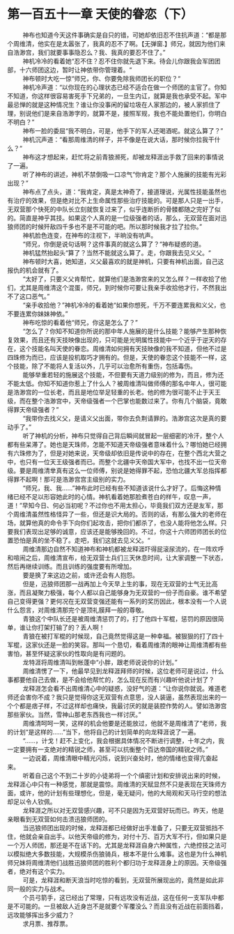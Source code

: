 <h1>第一百五十一章 天使的眷恋（下）</h1>
<div id="content">&nbsp&nbsp&nbsp&nbsp&nbsp&nbsp&nbsp&nbsp
 神布也知道今天这件事确实是自只的错，可她却依旧忍不住抗声道：“都是那个周维清，他实在是太嚣张了，我真的忍不了啊。【无弹窗.】师兄，就因为他们来自浩渺宫，我们就要事事隐忍么？我、我真的要忍不住了。”
 <br/>&nbsp&nbsp&nbsp&nbsp&nbsp&nbsp&nbsp&nbsp
 神机冷冷的看着她“忍不住？忍不住你就先退下来。待会儿你跟我会军团团部，十六师团这边，暂时让神依带你管理着。“
 <br/>&nbsp&nbsp&nbsp&nbsp&nbsp&nbsp&nbsp&nbsp
 神布顿时大吃一惊“师兄，你、你要免除我师团长的职位？“
 <br/>&nbsp&nbsp&nbsp&nbsp&nbsp&nbsp&nbsp&nbsp
 神机冷声道：“以你现在的心理状态已经不适合在做一个师团的主官了。你知不知道，你这样很容易害死手下兄弟的，一旦生内讧，就算是我也承受不起。军中最忌惮的就是这种情况生？谁让你没事闲的留垃圾在人家那边的，被人家抓住了理，别说他们是来自浩渺字的，就算不是，接照军规，我也不能处置他们，你明白不明白？”
 <br/>&nbsp&nbsp&nbsp&nbsp&nbsp&nbsp&nbsp&nbsp
 神布一脸的委屈“我不明白，可是，他手下的军人还喝酒呢。就这么算了？”
 <br/>&nbsp&nbsp&nbsp&nbsp&nbsp&nbsp&nbsp&nbsp
 神机沉声道：“看那周维清的样子，并不像是在说大话，那时候你拉我干什么？“
 <br/>&nbsp&nbsp&nbsp&nbsp&nbsp&nbsp&nbsp&nbsp
 神布这才想起来，赶忙将之前青狼濒死，却被龙释涯出手救了回来的事情说了一遍。
 <br/>&nbsp&nbsp&nbsp&nbsp&nbsp&nbsp&nbsp&nbsp
 听了神布的讲述，神机不禁倒吸一口凉气“你肯定？那个人施展的技能有光彩出现？”
 <br/>&nbsp&nbsp&nbsp&nbsp&nbsp&nbsp&nbsp&nbsp
 神布点了点头，道：“我肯定，真是太神奇了，接道理说，光属性技能虽然也有治疗的效果，但是绝对比不上生命属性那些治疗技能的。可是那人只是一出手，无双营那个快死的中队长立刻就恢复过来了，似乎连断折的骨髅都随之完好了似的。简直是神乎其技。如果这个人真的是一位级强者的话，那么，无双营在面对迅狼师团的时候歼敌四千多也不是不可能的吧。所以那时候我才拉了拉你。”
 <br/>&nbsp&nbsp&nbsp&nbsp&nbsp&nbsp&nbsp&nbsp
 神机脸色连变，在神布的注视下，半晌没有吭声。
 <br/>&nbsp&nbsp&nbsp&nbsp&nbsp&nbsp&nbsp&nbsp
 “师兄，你倒是说句话啊？这件事真的就这么算了？“神布疑惑的道。
 <br/>&nbsp&nbsp&nbsp&nbsp&nbsp&nbsp&nbsp&nbsp
 神机猛然抬起头“算了？当然不能就这么算了。走，你跟我去见义父。“
 <br/>&nbsp&nbsp&nbsp&nbsp&nbsp&nbsp&nbsp&nbsp
 神布顿时大喜，她知道，义父最喜欢的就是神机，只要有神机出面，自己这报仇的机会就有了。
 <br/>&nbsp&nbsp&nbsp&nbsp&nbsp&nbsp&nbsp&nbsp
 “太好了，只要义父肯帮忙，就算他们是浩渺宫来的又怎么样？一样收拾了他们，尤其是周维清这个混蛋，师兄，到时候你可要让我亲手收拾他才行，不然我出不了这口恶气。”
 <br/>&nbsp&nbsp&nbsp&nbsp&nbsp&nbsp&nbsp&nbsp
 “亲手收拾他？”神机冷冷的看着她“如果你想死，千万不要连累我和义父，也不要连累你妹妹神依。”
 <br/>&nbsp&nbsp&nbsp&nbsp&nbsp&nbsp&nbsp&nbsp
 神布吃惊的看着他“师兄，你这是怎么了？”
 <br/>&nbsp&nbsp&nbsp&nbsp&nbsp&nbsp&nbsp&nbsp
 “怎么了？你知不知道你所说的那中年人施展的是什么技能？能够产生那种恢复效果，而且还有天技映像出现的，只可能是光明属性技能中一个近乎于逆天的存在，这个技能名叫天使的眷恋。周维清如何拥有天技映像的我不知道，但他不过是四珠修为而已，应该是投机取巧才拥有的。但是，天使的眷恋这个技能不一样，这个技能，除了不能将人复活以外，几乎可以治愈所有重伤，包括毒伤。
 <br/>&nbsp&nbsp&nbsp&nbsp&nbsp&nbsp&nbsp&nbsp
 能够举重若轻的施展这个技能，不但要有天道力级别的修为，而且，修为还不能太低。你知不知道你惹上了什么人？被周维清叫做师傅的那名中年人，很可能是浩渺宫的一位长老，而且是地位举足轻重的长老。他的修为很可能不止于天王级，而在整个浩渺宫中，天帝级强者一个巴掌也能数过来了。你有几个脑袋，竟敢得罪天帝级强者？”
 <br/>&nbsp&nbsp&nbsp&nbsp&nbsp&nbsp&nbsp&nbsp
 “我带你去找义父，是请义父出面，带你去负荆请罪的。浩渺宫这次是真的要动手了。”
 <br/>&nbsp&nbsp&nbsp&nbsp&nbsp&nbsp&nbsp&nbsp
 听了神机的分析，神布只觉得自己背后瞬间就冒起一层细密的冷汗，整个人都有些呆滞了。她也是天珠师，怎能不知道天帝级强者意味着什么？哪怕她已经拥有六珠修为了，但是对她来说，天帝级却依旧是传说中的存在，在整个西北大营之中，也只有一位天王级强者而已。而整个北疆中天帝国大军中，也找不出一位天帝级。要是周维清丵真有这么一位师傅，别说是她得罪不起，恐怕北疆大军总指挥都得罪不起啊！那可是浩渺宫宫主级别的实力。
 <br/>&nbsp&nbsp&nbsp&nbsp&nbsp&nbsp&nbsp&nbsp
 “师兄，我、我……”神布此时已经有些不知道该说什么才好了。后悔这种情绪已经不足以形容她此时的心情。神机看着她那脸煮苍白的样午，叹息一声，道！”早知今日、何必当初呢？不过你也不用太担心，毕竟我们双方还是友军，那个周维清虽然性格怪异了一些，但还是识大局的。否则的话，有那么强大的老师在场，就算他真的命令手下向你们起攻击，把你们都杀了，也没人能将他怎么样。只要我们表现出足够的诚意，应该还是能够挽回的。不过，你这十六师团师团长的位置恐怕是真的坐不稳了。走吧，我们这就去见义父。“
 <br/>&nbsp&nbsp&nbsp&nbsp&nbsp&nbsp&nbsp&nbsp
 周维清那边自然不知道神布和神机都被龙释涯吓得屁滚尿流的，在一阵欢呼和喧闹之后，周维清宣布，给无双营士兵们三天休息时间，让大家调整一下状态，然后再继续训练。而且训练的强度要有所增加。
 <br/>&nbsp&nbsp&nbsp&nbsp&nbsp&nbsp&nbsp&nbsp
 要是换了来这边之前，或许还会有人抱怨。
 <br/>&nbsp&nbsp&nbsp&nbsp&nbsp&nbsp&nbsp&nbsp
 但是，迅狼师团那一战再加上今天早上生的事，现在无双营的士气无比高涨，而且凝聚力极强，每个人都以自己能够身为无双营的一份子而自豪。谁不希望自己变得更强？更何况在无双营变强还能有一系列的奖历因此，根本没有一个人说什么怨言，对周维清那完个是顶礼膜拜一般的尊敬。
 <br/>&nbsp&nbsp&nbsp&nbsp&nbsp&nbsp&nbsp&nbsp
 青狼这个中队长还是被周维清惩罚了的，打了他四十军棍，惩罚的原因很简单，谁让你打架打输了的？丢人啊！
 <br/>&nbsp&nbsp&nbsp&nbsp&nbsp&nbsp&nbsp&nbsp
 青狼在被打军棍的时候现，自己竟然觉得这是一种幸福。被狠狠的打了四十军棍，这家伙还是一脸的笑容。那叫一个恳切，看着周维清的眼神让周维清都有些害怕，甚至怀疑这家伙的性取向是有问题的。
 <br/>&nbsp&nbsp&nbsp&nbsp&nbsp&nbsp&nbsp&nbsp
 龙特涯将周维清叫到帐蓬中“小胖，跟老师说说你的计划。”
 <br/>&nbsp&nbsp&nbsp&nbsp&nbsp&nbsp&nbsp&nbsp
 周维清愣了一下，他最早见到龙释涯拜师的时候，这位老师可是说过，什么事都要他自己去做，是不会给他帮忙的，怎么现在反而有兴趣听他说计划了？
 <br/>&nbsp&nbsp&nbsp&nbsp&nbsp&nbsp&nbsp&nbsp
 龙释涯怎会看不出周维清心中的疑惑，没好气的道：“让你说你就说。难道老师还会害你不成？我只是觉得你这无双营有点意思，没人装逼，虽然表现出来的一个个都是痞子样，不过这样却也痛快，我最讨厌的就是装腔作势的人。譬如浩渺宫那些家伙。当然，雪神山那老东西我也一样讨厌。”
 <br/>&nbsp&nbsp&nbsp&nbsp&nbsp&nbsp&nbsp&nbsp
 周维清呵呵一笑，这样的机会他要是还能放过，他就不是周维清了“老师，我的计划“是这样的……”当下，他将自己的计划简单的向龙释涯说了一遍。
 <br/>&nbsp&nbsp&nbsp&nbsp&nbsp&nbsp&nbsp&nbsp
 “……，计戈！赶不上变化，我会根据具体情况不断进行调整，十年之内，我一定要拥有一支绝对的精锐之师，甚至可以抗衡整个百达帝国的精锐之师。”
 <br/>&nbsp&nbsp&nbsp&nbsp&nbsp&nbsp&nbsp&nbsp
 一边说着，周维清眼中精光闪烁，说到兴奋处时，他的情绪也变得亢奋起来。
 <br/>&nbsp&nbsp&nbsp&nbsp&nbsp&nbsp&nbsp&nbsp
 听着自己这个不到二十岁的小徒弟将一个个缜密计划和安排说出来的时候，龙释涯心中只有一种感觉，那就是震惊。周维清的天赋显然不只是表现在天珠师方面，或许，他的计划有些理想化，但是，毫无疑问，他的大局观和天马行空的想法却足以令人钦佩。
 <br/>&nbsp&nbsp&nbsp&nbsp&nbsp&nbsp&nbsp&nbsp
 龙释涯之所以对无双营感兴趣，可不只是因为无双营好玩而已。昨天，他是亲眼看到无双营如何击溃迅狼师团的。
 <br/>&nbsp&nbsp&nbsp&nbsp&nbsp&nbsp&nbsp&nbsp
 当迅狼师团出现的时候，龙释涯都已经做好出手准备了，只要无双营抵挡不住，他就会亲自出手。以他天帝级的修为，对付十万、百万大军不行，但如果只是一个万人师团，那还是不在话下的。尤其是龙释涯自身六种属性，六绝控技之法可以模拟绝大多数技能，大规模杀伤狼骑兵，根本不是什么难事。这也是为什么神机师兄妹将周维清他们战胜迅狼师团的胜利个都归功于龙释涯身上的原因。天帝级强者，绝对有这个实力。
 <br/>&nbsp&nbsp&nbsp&nbsp&nbsp&nbsp&nbsp&nbsp
 可是，龙释涯和断天浪当时吃惊的看到，无双营所展现出的，竟然是如此非同一般的实力与战术。
 <br/>&nbsp&nbsp&nbsp&nbsp&nbsp&nbsp&nbsp&nbsp
 个员弓箭手，这已经出了常理，只有远攻没有近战，这在任何一支军队中都是不可能的。一旦被敌人近身岂不是就要个军覆没么？而且没有近战在前面挡着，远攻能够挥出多少威力？
 <br/>&nbsp&nbsp&nbsp&nbsp&nbsp&nbsp&nbsp&nbsp
 求月票、推荐票。
 <br/>&nbsp&nbsp&nbsp&nbsp&nbsp&nbsp&nbsp&nbsp
 <br/>&nbsp&nbsp&nbsp&nbsp&nbsp&nbsp&nbsp&nbsp
</div>
